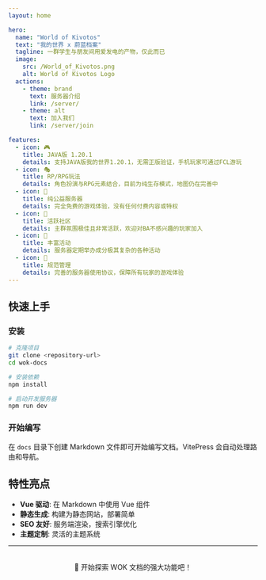 ```yaml
---
layout: home

hero:
  name: "World of Kivotos"
  text: "我的世界 x 蔚蓝档案"
  tagline: 一群学生与朋友间用爱发电的产物，仅此而已
  image:
    src: /World_of_Kivotos.png
    alt: World of Kivotos Logo
  actions:
    - theme: brand
      text: 服务器介绍
      link: /server/
    - theme: alt
      text: 加入我们
      link: /server/join

features:
  - icon: 🎮
    title: JAVA版 1.20.1
    details: 支持JAVA版我的世界1.20.1，无需正版验证，手机玩家可通过FCL游玩
  - icon: 🎭
    title: RP/RPG玩法
    details: 角色扮演与RPG元素结合，目前为纯生存模式，地图仍在完善中
  - icon: 💝
    title: 纯公益服务器
    details: 完全免费的游戏体验，没有任何付费内容或特权
  - icon: 👥
    title: 活跃社区
    details: 主群氛围极佳且非常活跃，欢迎对BA不感兴趣的玩家加入
  - icon: 🎉
    title: 丰富活动
    details: 服务器定期举办成分极其复杂的各种活动
  - icon: 📜
    title: 规范管理
    details: 完善的服务器使用协议，保障所有玩家的游戏体验
---
```


## 快速上手

### 安装

```bash
# 克隆项目
git clone <repository-url>
cd wok-docs

# 安装依赖
npm install

# 启动开发服务器
npm run dev
```

### 开始编写

在 `docs` 目录下创建 Markdown 文件即可开始编写文档。VitePress 会自动处理路由和导航。

## 特性亮点

- **Vue 驱动**: 在 Markdown 中使用 Vue 组件
- **静态生成**: 构建为静态网站，部署简单
- **SEO 友好**: 服务端渲染，搜索引擎优化
- **主题定制**: 灵活的主题系统

---

<div style="text-align: center; margin-top: 2rem;">
  <p>🚀 开始探索 WOK 文档的强大功能吧！</p>
</div>